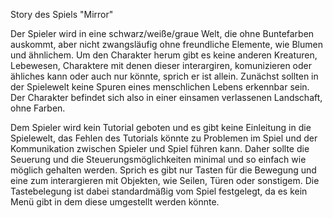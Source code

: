 Story des Spiels "Mirror"

Der Spieler wird in eine schwarz/weiße/graue Welt, die ohne Buntefarben auskommt, aber nicht zwangsläufig ohne freundliche Elemente, wie Blumen und ähnlichem. Um den Charakter herum gibt es keine anderen Kreaturen, Lebewesen, Charaktere mit denen dieser interargiren, komunizieren oder ähliches kann oder auch nur könnte, sprich er ist allein. Zunächst sollten in der Spielewelt keine Spuren eines menschlichen Lebens erkennbar sein. Der Charakter befindet sich also in einer einsamen verlassenen Landschaft, ohne Farben.

Dem Spieler wird kein Tutorial geboten und es gibt keine Einleitung in die Spielewelt, das Fehlen des Tutorials könnte zu Problemen im Spiel und der Kommunikation zwischen Spieler und Spiel führen kann. Daher sollte die Seuerung und die Steuerungsmöglichkeiten minimal und so einfach wie möglich gehalten werden. Sprich es gibt nur Tasten für die Bewegung und eine zum interargieren mit Objekten, wie Seilen, Türen oder sonstigem. Die Tastebelegung ist dabei standardmäßig vom Spiel festgelegt, da es kein Menü gibt in dem diese umgestellt werden könnte.